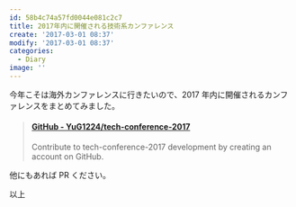 ```yaml
---
id: 58b4c74a57fd0044e081c2c7
title: 2017年内に開催される技術系カンファレンス
create: '2017-03-01 08:37'
modify: '2017-03-01 08:37'
categories:
  - Diary
image: ''
---
```


今年こそは海外カンファレンスに行きたいので、2017 年内に開催されるカンファレンスをまとめてみました。

<blockquote class="embedly-card" data-card-key="efc9713d77434ae8b88ef22dda0a91e8" data-card-controls="0" data-card-width="500" data-card-type="article" data-card-align="left"><h4><a href="https://github.com/YuG1224/tech-conference-2017">GitHub - YuG1224/tech-conference-2017</a></h4><p>Contribute to tech-conference-2017 development by creating an account on GitHub.</p></blockquote>


他にもあれば PR ください。

以上

<!-- more -->
